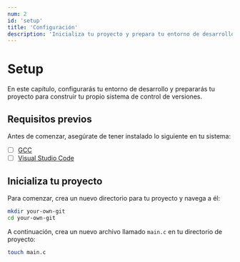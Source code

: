 ```yaml
---
num: 2
id: 'setup'
title: 'Configuración'
description: 'Inicializa tu proyecto y prepara tu entorno de desarrollo.'
---
```


# Setup

En este capítulo, configurarás tu entorno de desarrollo y prepararás tu proyecto para construir tu propio sistema de control de versiones.

## Requisitos previos

Antes de comenzar, asegúrate de tener instalado lo siguiente en tu sistema:

- [ ] [GCC](https://gcc.gnu.org/)
- [ ] [Visual Studio Code](https://code.visualstudio.com/)

## Inicializa tu proyecto

Para comenzar, crea un nuevo directorio para tu proyecto y navega a él:

```bash
mkdir your-own-git
cd your-own-git
```

A continuación, crea un nuevo archivo llamado `main.c` en tu directorio de proyecto:

```bash
touch main.c
```